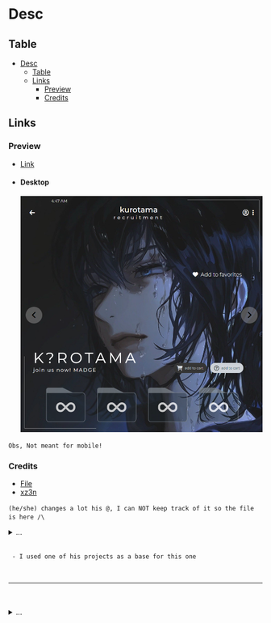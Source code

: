 # Desc

## Table

- [Desc](#desc)
  - [Table](#table)
  - [Links](#links)
    - [Preview](#preview)
    - [Credits](#credits)

## Links

### Preview

-   [Link](https://nyyu.github.io/Test-04/)

-   <h4>Desktop</h4> 
    <p align="center"> 
      <img src="public/base/preview/desktop-v4.png"> 
    </p>

`Obs, Not meant for mobile!` <!-- I hate and love prettier, CANT FUCKING USE MARKDOWN DOE -->

### Credits

-   [File](https://linktr.ee/zenn69)
-   [xz3n](https://www.instagram.com/_.xz3n)

`(he/she) changes a lot his @, I can NOT keep track of it so the file is here /\`

<details> <summary>...</summary> 
  I'm not even kidding, I literally had to search his/hers profile 2~3x just today cuz for some fucking reason the person changed it ONCE AGAIN.
</details>

<br/>

```
 - I used one of his projects as a base for this one
```

<br/>

---

<br/>
<br/>

<details> <summary>...</summary> 
  Once again I did it without using my glasses. EZ Clap
</details>
